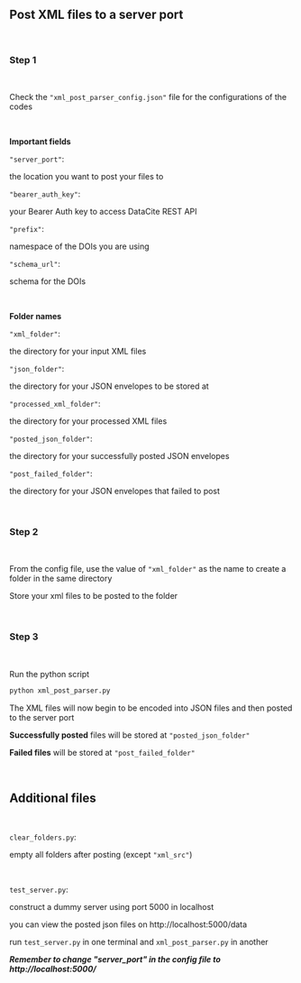 ## Post XML files to a server port

<br/>

### Step 1

<br/>

Check the `"xml_post_parser_config.json"` file for the configurations of the codes

<br/>

**Important fields**

`"server_port"`:

the location you want to post your files to

`"bearer_auth_key"`:

your Bearer Auth key to access DataCite REST API

`"prefix"`:

namespace of the DOIs you are using

`"schema_url"`:

schema for the DOIs

<br/>

**Folder names**

`"xml_folder"`:

the directory for your input XML files

`"json_folder"`:

the directory for your JSON envelopes to be stored at

`"processed_xml_folder"`:

the directory for your processed XML files

`"posted_json_folder"`:

the directory for your successfully posted JSON envelopes

`"post_failed_folder"`:

the directory for your JSON envelopes that failed to post

<br/>

### Step 2

<br/>

From the config file, use the value of `"xml_folder"` as the name to create a folder in the same directory

Store your xml files to be posted to the folder

<br/>

### Step 3

<br/>

Run the python script

```python
python xml_post_parser.py
```

The XML files will now begin to be encoded into JSON files and then posted to the server port

**Successfully posted** files will be stored at `"posted_json_folder"`

**Failed files** will be stored at `"post_failed_folder"`

<br/>

## Additional files

<br/>

`clear_folders.py`:

empty all folders after posting (except `"xml_src"`)

<br/>

`test_server.py`:

construct a dummy server using port 5000 in localhost

you can view the posted json files on http://localhost:5000/data

run `test_server.py` in one terminal and `xml_post_parser.py` in another


***Remember to change "server_port" in the config file to http://localhost:5000/***

